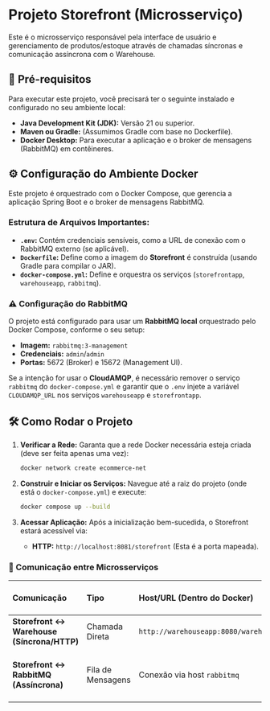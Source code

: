 # Projeto Storefront (Microsserviço)

Este é o microsserviço responsável pela interface de usuário e gerenciamento de produtos/estoque através de chamadas síncronas e comunicação assíncrona com o Warehouse.

## 🚀 Pré-requisitos

Para executar este projeto, você precisará ter o seguinte instalado e configurado no seu ambiente local:

* **Java Development Kit (JDK):** Versão 21 ou superior.
* **Maven ou Gradle:** (Assumimos Gradle com base no Dockerfile).
* **Docker Desktop:** Para executar a aplicação e o broker de mensagens (RabbitMQ) em contêineres.

## ⚙️ Configuração do Ambiente Docker

Este projeto é orquestrado com o Docker Compose, que gerencia a aplicação Spring Boot e o broker de mensagens RabbitMQ.

### Estrutura de Arquivos Importantes:

* **`.env`:** Contém credenciais sensíveis, como a URL de conexão com o RabbitMQ externo (se aplicável).
* **`Dockerfile`:** Define como a imagem do **Storefront** é construída (usando Gradle para compilar o JAR).
* **`docker-compose.yml`:** Define e orquestra os serviços (`storefrontapp`, `warehouseapp`, `rabbitmq`).

### ⚠️ Configuração do RabbitMQ

O projeto está configurado para usar um **RabbitMQ local** orquestrado pelo Docker Compose, conforme o seu setup:

* **Imagem:** `rabbitmq:3-management`
* **Credenciais:** `admin`/`admin`
* **Portas:** 5672 (Broker) e 15672 (Management UI).

Se a intenção for usar o **CloudAMQP**, é necessário remover o serviço `rabbitmq` do `docker-compose.yml` e garantir que o `.env` injete a variável `CLOUDAMQP_URL` nos serviços `warehouseapp` e `storefrontapp`.

## 🛠️ Como Rodar o Projeto

1.  **Verificar a Rede:** Garanta que a rede Docker necessária esteja criada (deve ser feita apenas uma vez):
    ```bash
    docker network create ecommerce-net
    ```

2.  **Construir e Iniciar os Serviços:** Navegue até a raiz do projeto (onde está o `docker-compose.yml`) e execute:
    ```bash
    docker compose up --build
    ```

3.  **Acessar Aplicação:** Após a inicialização bem-sucedida, o Storefront estará acessível via:
    * **HTTP:** `http://localhost:8081/storefront` (Esta é a porta mapeada).

### 🧩 Comunicação entre Microsserviços

| Comunicação | Tipo | Host/URL (Dentro do Docker) | Porta Exposta (Localmente) |
| :--- | :--- | :--- | :--- |
| **Storefront $\leftrightarrow$ Warehouse (Síncrona/HTTP)** | Chamada Direta | `http://warehouseapp:8080/warehouse` | 8080 |
| **Storefront $\leftrightarrow$ RabbitMQ (Assíncrona)** | Fila de Mensagens | Conexão via host `rabbitmq` | 5672 (Broker) / 15672 (Management UI) |
